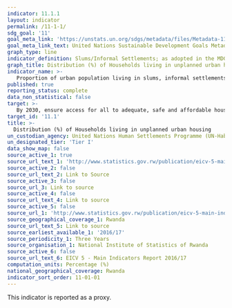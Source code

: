 ```yaml
---
indicator: 11.1.1
layout: indicator
permalink: /11-1-1/
sdg_goal: '11'
goal_meta_link: 'https://unstats.un.org/sdgs/metadata/files/Metadata-11-01-01.pdf'
goal_meta_link_text: United Nations Sustainable Development Goals Metadata (pdf 894kB)
graph_type: line
indicator_definition: Slums/Informal Settlements; as adopted in the MDG, household where the inhabitants suffer one or more of the following ‘household deprivations’; 1) Lack of access to improved water source, 2) Lack of access to improved sanitation facilities, 3) Lack of sufficient living area, 4) Lack of housing durability and, 5) Lack of security of tenure). Inadequate housing; Proposed to complement the slums/informal settlements measuring affordability of housing at the global level. 
graph_title: Distribution (%) of Households living in unplanned urban housing
indicator_name: >-
   Proportion of urban population living in slums, informal settlements or inadequate housing 
published: true
reporting_status: complete
data_non_statistical: false
target: >-
   By 2030, ensure access for all to adequate, safe and affordable housing and basic services and upgrade slums 
target_id: '11.1'
title: >-
  Distribution (%) of Households living in unplanned urban housing
un_custodian_agency: United Nations Human Settlements Programme (UN-Habitat) 
un_designated_tier: 'Tier I'
data_show_map: false
source_active_1: true
source_url_text_1: 'http://www.statistics.gov.rw/publication/eicv-5-main-indicators-report-201617'
source_active_2: false
source_url_text_2: Link to Source
source_active_3: false
source_url_3: Link to source
source_active_4: false
source_url_text_4: Link to source
source_active_5: false
source_url_1: 'http://www.statistics.gov.rw/publication/eicv-5-main-indicators-report-201617'
source_geographical_coverage_1: Rwanda
source_url_text_5: Link to source
source_earliest_available_1: '2016/17'
source_periodicity_1: Three Years
source_organisation_1: National Institute of Statistics of Rwanda
source_active_6: false
source_url_text_6: EICV 5 - Main Indicators Report 2016/17
computation_units: Percentage (%)
national_geographical_coverage: Rwanda
indicator_sort_order: 11-01-01
---
```

This indicator is reported as a proxy.

